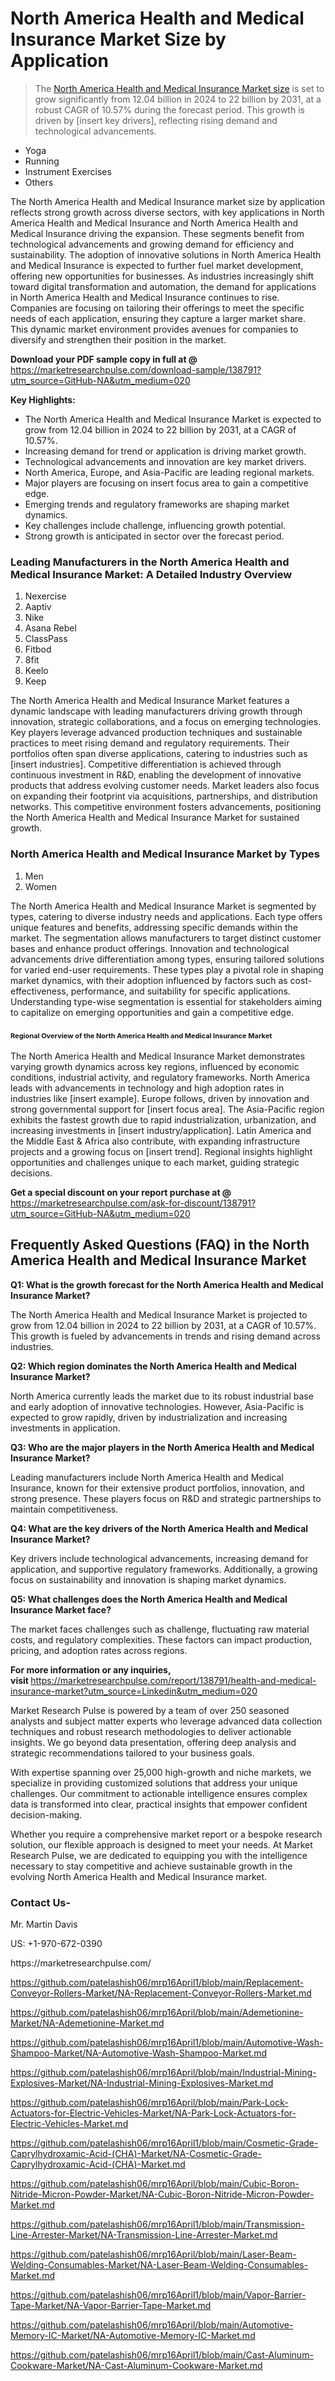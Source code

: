 <h1>North America Health and Medical Insurance Market&nbsp;Size by Application</h1><blockquote><p>The <a href="https://marketresearchpulse.com/download-sample/138791?utm_source=GitHub-NA&amp;utm_medium=020">North America Health and Medical Insurance Market size</a> is set to grow significantly from 12.04 billion in 2024 to 22 billion by 2031, at a robust CAGR of 10.57% during the forecast period. This growth is driven by [insert key drivers], reflecting rising demand and technological advancements.</p></blockquote><ul><li>Yoga<li> Running<li> Instrument Exercises<li> Others</li></ul><p>The North America Health and Medical Insurance market size by application reflects strong growth across diverse sectors, with key applications in North America Health and Medical Insurance and North America Health and Medical Insurance driving the expansion. These segments benefit from technological advancements and growing demand for efficiency and sustainability. The adoption of innovative solutions in North America Health and Medical Insurance is expected to further fuel market development, offering new opportunities for businesses. As industries increasingly shift toward digital transformation and automation, the demand for applications in North America Health and Medical Insurance continues to rise. Companies are focusing on tailoring their offerings to meet the specific needs of each application, ensuring they capture a larger market share. This dynamic market environment provides avenues for companies to diversify and strengthen their position in the market.</p><p><strong>Download your PDF sample copy in full at @ </strong><a href="https://marketresearchpulse.com/download-sample/138791?utm_source=GitHub-NA&amp;utm_medium=020">https://marketresearchpulse.com/download-sample/138791?utm_source=GitHub-NA&amp;utm_medium=020</a></p><p><strong>Key Highlights: </strong></p><ul><li>The North America Health and Medical Insurance Market is expected to grow from 12.04 billion in 2024 to 22 billion by 2031, at a CAGR of 10.57%.</li><li>Increasing demand for trend or application is driving market growth.</li><li>Technological advancements and innovation are key market drivers.</li><li>North America, Europe, and Asia-Pacific are leading regional markets.</li><li>Major players are focusing on insert focus area to gain a competitive edge.</li><li>Emerging trends and regulatory frameworks are shaping market dynamics.</li><li>Key challenges include challenge, influencing growth potential.</li><li>Strong growth is anticipated in sector over the forecast period.</li></ul><h3>Leading Manufacturers in the North America Health and Medical Insurance Market: A Detailed Industry Overview</h3><ol><li>Nexercise</li><li>Aaptiv</li><li>Nike</li><li>Asana Rebel</li><li>ClassPass</li><li>Fitbod</li><li>8fit</li><li>Keelo</li><li>Keep</li></ol><div class="flex max-w-full flex-col flex-grow"><div class="min-h-8 text-message flex w-full flex-col items-end gap-2 whitespace-normal break-words [.text-message+&amp;]:mt-5" dir="auto" data-message-author-role="assistant" data-message-id="fd8432e4-4910-450d-b182-61b7bfb0a01f" data-message-model-slug="gpt-4o"><div class="flex w-full flex-col gap-1 empty:hidden first:pt-[3px]"><div class="markdown prose w-full break-words dark:prose-invert light"><p>The North America Health and Medical Insurance Market features a dynamic landscape with leading manufacturers driving growth through innovation, strategic collaborations, and a focus on emerging technologies. Key players leverage advanced production techniques and sustainable practices to meet rising demand and regulatory requirements. Their portfolios often span diverse applications, catering to industries such as [insert industries]. Competitive differentiation is achieved through continuous investment in R&amp;D, enabling the development of innovative products that address evolving customer needs. Market leaders also focus on expanding their footprint via acquisitions, partnerships, and distribution networks. This competitive environment fosters advancements, positioning the North America Health and Medical Insurance Market for sustained growth.</p></div></div></div></div><h3>North America Health and Medical Insurance Market by Types</h3><ol><li>Men<li> Women</li></ol><div class="flex max-w-full flex-col flex-grow"><div class="min-h-8 text-message flex w-full flex-col items-end gap-2 whitespace-normal break-words [.text-message+&amp;]:mt-5" dir="auto" data-message-author-role="assistant" data-message-id="084470be-0bb7-4664-bddf-5156b4f41249" data-message-model-slug="gpt-4o-mini"><div class="flex w-full flex-col gap-1 empty:hidden first:pt-[3px]"><div class="markdown prose w-full break-words dark:prose-invert light"><p>The North America Health and Medical Insurance Market is segmented by types, catering to diverse industry needs and applications. Each type offers unique features and benefits, addressing specific demands within the market. The segmentation allows manufacturers to target distinct customer bases and enhance product offerings. Innovation and technological advancements drive differentiation among types, ensuring tailored solutions for varied end-user requirements. These types play a pivotal role in shaping market dynamics, with their adoption influenced by factors such as cost-effectiveness, performance, and suitability for specific applications. Understanding type-wise segmentation is essential for stakeholders aiming to capitalize on emerging opportunities and gain a competitive edge.</p></div></div></div></div><h3><span style="font-size: 11px;">Regional Overview of the North America Health and Medical Insurance Market</span></h3><div class="flex max-w-full flex-col flex-grow"><div class="min-h-8 text-message flex w-full flex-col items-end gap-2 whitespace-normal break-words [.text-message+&amp;]:mt-5" dir="auto" data-message-author-role="assistant" data-message-id="e9038762-ce64-4e30-91c9-9bd413514231" data-message-model-slug="gpt-4o-mini"><div class="flex w-full flex-col gap-1 empty:hidden first:pt-[3px]"><div class="markdown prose w-full break-words dark:prose-invert light"><p>The North America Health and Medical Insurance Market demonstrates varying growth dynamics across key regions, influenced by economic conditions, industrial activity, and regulatory frameworks. North America leads with advancements in technology and high adoption rates in industries like [insert example]. Europe follows, driven by innovation and strong governmental support for [insert focus area]. The Asia-Pacific region exhibits the fastest growth due to rapid industrialization, urbanization, and increasing investments in [insert industry/application]. Latin America and the Middle East &amp; Africa also contribute, with expanding infrastructure projects and a growing focus on [insert trend]. Regional insights highlight opportunities and challenges unique to each market, guiding strategic decisions.</p></div></div></div></div><p><strong>Get a special discount on your report purchase at @ </strong><a href="https://marketresearchpulse.com/ask-for-discount/138791?utm_source=GitHub-NA&amp;utm_medium=020">https://marketresearchpulse.com/ask-for-discount/138791?utm_source=GitHub-NA&amp;utm_medium=020</a></p><h2>Frequently Asked Questions (FAQ) in the North America Health and Medical Insurance Market</h2><p><strong>Q1: What is the growth forecast for the North America Health and Medical Insurance Market?</strong></p><p>The North America Health and Medical Insurance Market is projected to grow from 12.04 billion in 2024 to 22 billion by 2031, at a CAGR of 10.57%. This growth is fueled by advancements in trends and rising demand across industries.</p><p><strong>Q2: Which region dominates the North America Health and Medical Insurance Market?</strong></p><p>North America currently leads the market due to its robust industrial base and early adoption of innovative technologies. However, Asia-Pacific is expected to grow rapidly, driven by industrialization and increasing investments in application.</p><p><strong>Q3: Who are the major players in the North America Health and Medical Insurance Market?</strong></p><p>Leading manufacturers include North America Health and Medical Insurance, known for their extensive product portfolios, innovation, and strong presence. These players focus on R&amp;D and strategic partnerships to maintain competitiveness.</p><p><strong>Q4: What are the key drivers of the North America Health and Medical Insurance Market?</strong></p><p>Key drivers include technological advancements, increasing demand for application, and supportive regulatory frameworks. Additionally, a growing focus on sustainability and innovation is shaping market dynamics.</p><p><strong>Q5: What challenges does the North America Health and Medical Insurance Market face?</strong></p><p>The market faces challenges such as challenge, fluctuating raw material costs, and regulatory complexities. These factors can impact production, pricing, and adoption rates across regions.</p><p><strong>For more information or any inquiries, visit&nbsp;</strong><a href="https://marketresearchpulse.com/report/138791/health-and-medical-insurance-market?utm_source=Linkedin&utm_medium=020">https://marketresearchpulse.com/report/138791/health-and-medical-insurance-market?utm_source=Linkedin&utm_medium=020</a></p><p>Market Research Pulse is powered by a team of over 250 seasoned analysts and subject matter experts who leverage advanced data collection techniques and robust research methodologies to deliver actionable insights. We go beyond data presentation, offering deep analysis and strategic recommendations tailored to your business goals.</p><p>With expertise spanning over 25,000 high-growth and niche markets, we specialize in providing customized solutions that address your unique challenges. Our commitment to actionable intelligence ensures complex data is transformed into clear, practical insights that empower confident decision-making.</p><p>Whether you require a comprehensive market report or a bespoke research solution, our flexible approach is designed to meet your needs. At Market Research Pulse, we are dedicated to equipping you with the intelligence necessary to stay competitive and achieve sustainable growth in the evolving North America Health and Medical Insurance market.</p><h3><strong>Contact Us-</strong></h3><p>Mr. Martin Davis</p><p>US: +1-970-672-0390</p><p>https://marketresearchpulse.com/</p><p><a href="https://github.com/patelashish06/mrp16April1/blob/main/Replacement-Conveyor-Rollers-Market/NA-Replacement-Conveyor-Rollers-Market.md">https://github.com/patelashish06/mrp16April1/blob/main/Replacement-Conveyor-Rollers-Market/NA-Replacement-Conveyor-Rollers-Market.md</a></p><p><a href="https://github.com/patelashish06/mrp16April/blob/main/Ademetionine-Market/NA-Ademetionine-Market.md">https://github.com/patelashish06/mrp16April/blob/main/Ademetionine-Market/NA-Ademetionine-Market.md</a></p><p><a href="https://github.com/patelashish06/mrp16April1/blob/main/Automotive-Wash-Shampoo-Market/NA-Automotive-Wash-Shampoo-Market.md">https://github.com/patelashish06/mrp16April1/blob/main/Automotive-Wash-Shampoo-Market/NA-Automotive-Wash-Shampoo-Market.md</a></p><p><a href="https://github.com/patelashish06/mrp16April/blob/main/Industrial-Mining-Explosives-Market/NA-Industrial-Mining-Explosives-Market.md">https://github.com/patelashish06/mrp16April/blob/main/Industrial-Mining-Explosives-Market/NA-Industrial-Mining-Explosives-Market.md</a></p><p><a href="https://github.com/patelashish06/mrp16April/blob/main/Park-Lock-Actuators-for-Electric-Vehicles-Market/NA-Park-Lock-Actuators-for-Electric-Vehicles-Market.md">https://github.com/patelashish06/mrp16April/blob/main/Park-Lock-Actuators-for-Electric-Vehicles-Market/NA-Park-Lock-Actuators-for-Electric-Vehicles-Market.md</a></p><p><a href="https://github.com/patelashish06/mrp16April1/blob/main/Cosmetic-Grade-Caprylhydroxamic-Acid-(CHA)-Market/NA-Cosmetic-Grade-Caprylhydroxamic-Acid-(CHA)-Market.md">https://github.com/patelashish06/mrp16April1/blob/main/Cosmetic-Grade-Caprylhydroxamic-Acid-(CHA)-Market/NA-Cosmetic-Grade-Caprylhydroxamic-Acid-(CHA)-Market.md</a></p><p><a href="https://github.com/patelashish06/mrp16April/blob/main/Cubic-Boron-Nitride-Micron-Powder-Market/NA-Cubic-Boron-Nitride-Micron-Powder-Market.md">https://github.com/patelashish06/mrp16April/blob/main/Cubic-Boron-Nitride-Micron-Powder-Market/NA-Cubic-Boron-Nitride-Micron-Powder-Market.md</a></p><p><a href="https://github.com/patelashish06/mrp16April1/blob/main/Transmission-Line-Arrester-Market/NA-Transmission-Line-Arrester-Market.md">https://github.com/patelashish06/mrp16April1/blob/main/Transmission-Line-Arrester-Market/NA-Transmission-Line-Arrester-Market.md</a></p><p><a href="https://github.com/patelashish06/mrp16April/blob/main/Laser-Beam-Welding-Consumables-Market/NA-Laser-Beam-Welding-Consumables-Market.md">https://github.com/patelashish06/mrp16April/blob/main/Laser-Beam-Welding-Consumables-Market/NA-Laser-Beam-Welding-Consumables-Market.md</a></p><p><a href="https://github.com/patelashish06/mrp16April1/blob/main/Vapor-Barrier-Tape-Market/NA-Vapor-Barrier-Tape-Market.md">https://github.com/patelashish06/mrp16April1/blob/main/Vapor-Barrier-Tape-Market/NA-Vapor-Barrier-Tape-Market.md</a></p><p><a href="https://github.com/patelashish06/mrp16April/blob/main/Automotive-Memory-IC-Market/NA-Automotive-Memory-IC-Market.md">https://github.com/patelashish06/mrp16April/blob/main/Automotive-Memory-IC-Market/NA-Automotive-Memory-IC-Market.md</a></p><p><a href="https://github.com/patelashish06/mrp16April1/blob/main/Cast-Aluminum-Cookware-Market/NA-Cast-Aluminum-Cookware-Market.md">https://github.com/patelashish06/mrp16April1/blob/main/Cast-Aluminum-Cookware-Market/NA-Cast-Aluminum-Cookware-Market.md</a></p>